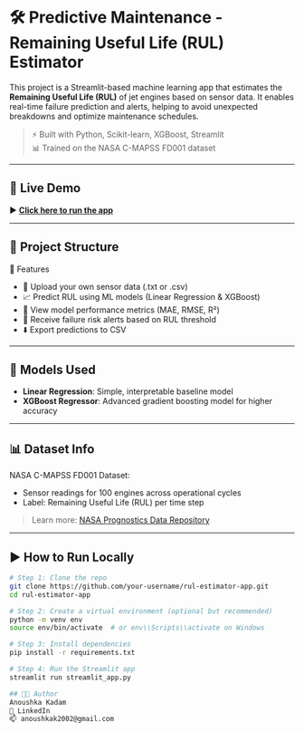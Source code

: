 
# 🛠️ Predictive Maintenance - Remaining Useful Life (RUL) Estimator

This project is a Streamlit-based machine learning app that estimates the **Remaining Useful Life (RUL)** of jet engines based on sensor data. It enables real-time failure prediction and alerts, helping to avoid unexpected breakdowns and optimize maintenance schedules.

> ⚡ Built with Python, Scikit-learn, XGBoost, Streamlit  
> 📊 Trained on the NASA C-MAPSS FD001 dataset

---

## 🚀 Live Demo

▶️ **[Click here to run the app](https://rul-estimator-app-lxmtgadfjk7zpmnpceh3kh.streamlit.app/)**  


---

## 📂 Project Structure

 🔧 Features

- 📁 Upload your own sensor data (.txt or .csv)
- 📈 Predict RUL using ML models (Linear Regression & XGBoost)
- 🧠 View model performance metrics (MAE, RMSE, R²)
- 🔔 Receive failure risk alerts based on RUL threshold
- ⬇️ Export predictions to CSV

---

## 🧠 Models Used

- **Linear Regression**: Simple, interpretable baseline model
- **XGBoost Regressor**: Advanced gradient boosting model for higher accuracy

---

## 📊 Dataset Info

NASA C-MAPSS FD001 Dataset:  
- Sensor readings for 100 engines across operational cycles
- Label: Remaining Useful Life (RUL) per time step

> Learn more: [NASA Prognostics Data Repository](https://www.nasa.gov/content/prognostics-center-of-excellence-data-set-repository)

---

## ▶️ How to Run Locally

```bash
# Step 1: Clone the repo
git clone https://github.com/your-username/rul-estimator-app.git
cd rul-estimator-app

# Step 2: Create a virtual environment (optional but recommended)
python -m venv env
source env/bin/activate  # or env\\Scripts\\activate on Windows

# Step 3: Install dependencies
pip install -r requirements.txt

# Step 4: Run the Streamlit app
streamlit run streamlit_app.py

## 👩‍💻 Author
Anoushka Kadam
🔗 LinkedIn 
📫 anoushkak2002@gmail.com





